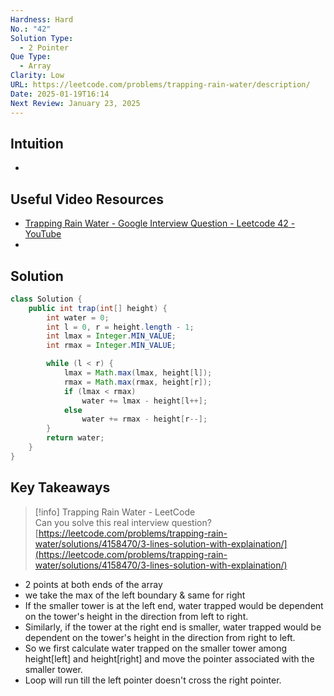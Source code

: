 ```yaml
---
Hardness: Hard
No.: "42"
Solution Type:
  - 2 Pointer
Que Type:
  - Array
Clarity: Low
URL: https://leetcode.com/problems/trapping-rain-water/description/
Date: 2025-01-19T16:14
Next Review: January 23, 2025
---
```


## Intuition 

- 

## Useful Video Resources

- [Trapping Rain Water - Google Interview Question - Leetcode 42 - YouTube](https://youtu.be/ZI2z5pq0TqA) 
- 

## Solution

```Java
class Solution {
    public int trap(int[] height) {
        int water = 0;
        int l = 0, r = height.length - 1;
        int lmax = Integer.MIN_VALUE;
        int rmax = Integer.MIN_VALUE;

        while (l < r) {
            lmax = Math.max(lmax, height[l]);
            rmax = Math.max(rmax, height[r]);
            if (lmax < rmax)
                water += lmax - height[l++];
            else
                water += rmax - height[r--];
        }
        return water;
    }
}
```

## Key Takeaways

> [!info] Trapping Rain Water - LeetCode  
> Can you solve this real interview question?  
> [https://leetcode.com/problems/trapping-rain-water/solutions/4158470/3-lines-solution-with-explaination/](https://leetcode.com/problems/trapping-rain-water/solutions/4158470/3-lines-solution-with-explaination/)  

- 2 points at both ends of the array
- we take the max of the left boundary & same for right
- If the smaller tower is at the left end, water trapped would be dependent on the tower's height in the direction from left to right.
- Similarly, if the tower at the right end is smaller, water trapped would be dependent on the tower's height in the direction from right to left.
- So we first calculate water trapped on the smaller tower among height[left] and height[right] and move the pointer associated with the smaller tower.
- Loop will run till the left pointer doesn't cross the right pointer.